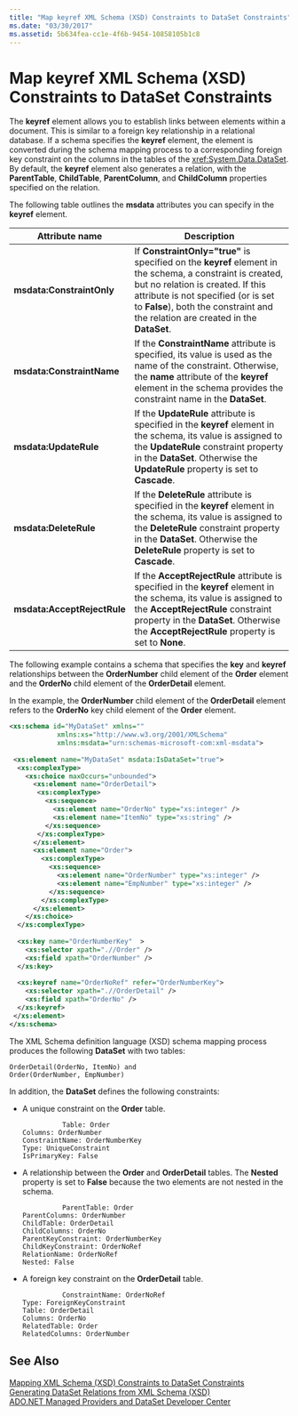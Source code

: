 ```yaml
---
title: "Map keyref XML Schema (XSD) Constraints to DataSet Constraints"
ms.date: "03/30/2017"
ms.assetid: 5b634fea-cc1e-4f6b-9454-10858105b1c8
---
```

# Map keyref XML Schema (XSD) Constraints to DataSet Constraints
The **keyref** element allows you to establish links between elements within a document. This is similar to a foreign key relationship in a relational database. If a schema specifies the **keyref** element, the element is converted during the schema mapping process to a corresponding foreign key constraint on the columns in the tables of the <xref:System.Data.DataSet>. By default, the **keyref** element also generates a relation, with the **ParentTable**, **ChildTable**, **ParentColumn**, and **ChildColumn** properties specified on the relation.  
  
 The following table outlines the **msdata** attributes you can specify in the **keyref** element.  
  
|Attribute name|Description|  
|--------------------|-----------------|  
|**msdata:ConstraintOnly**|If **ConstraintOnly="true"** is specified on the **keyref** element in the schema, a constraint is created, but no relation is created. If this attribute is not specified (or is set to **False**), both the constraint and the relation are created in the **DataSet**.|  
|**msdata:ConstraintName**|If the **ConstraintName** attribute is specified, its value is used as the name of the constraint. Otherwise, the **name** attribute of the **keyref** element in the schema provides the constraint name in the **DataSet**.|  
|**msdata:UpdateRule**|If the **UpdateRule** attribute is specified in the **keyref** element in the schema, its value is assigned to the **UpdateRule** constraint property in the **DataSet**. Otherwise the **UpdateRule** property is set to **Cascade**.|  
|**msdata:DeleteRule**|If the **DeleteRule** attribute is specified in the **keyref** element in the schema, its value is assigned to the **DeleteRule** constraint property in the **DataSet**. Otherwise the **DeleteRule** property is set to **Cascade**.|  
|**msdata:AcceptRejectRule**|If the **AcceptRejectRule** attribute is specified in the **keyref** element in the schema, its value is assigned to the **AcceptRejectRule** constraint property in the **DataSet**. Otherwise the **AcceptRejectRule** property is set to **None**.|  
  
 The following example contains a schema that specifies the **key** and **keyref** relationships between the **OrderNumber** child element of the **Order** element and the **OrderNo** child element of the **OrderDetail** element.  
  
 In the example, the **OrderNumber** child element of the **OrderDetail** element refers to the **OrderNo** key child element of the **Order** element.  
  
```xml  
<xs:schema id="MyDataSet" xmlns=""   
            xmlns:xs="http://www.w3.org/2001/XMLSchema"   
            xmlns:msdata="urn:schemas-microsoft-com:xml-msdata">  
  
 <xs:element name="MyDataSet" msdata:IsDataSet="true">  
  <xs:complexType>  
    <xs:choice maxOccurs="unbounded">  
      <xs:element name="OrderDetail">  
       <xs:complexType>  
         <xs:sequence>  
           <xs:element name="OrderNo" type="xs:integer" />  
           <xs:element name="ItemNo" type="xs:string" />  
         </xs:sequence>  
       </xs:complexType>  
      </xs:element>  
      <xs:element name="Order">  
        <xs:complexType>  
          <xs:sequence>  
            <xs:element name="OrderNumber" type="xs:integer" />  
            <xs:element name="EmpNumber" type="xs:integer" />  
          </xs:sequence>  
        </xs:complexType>  
      </xs:element>  
    </xs:choice>  
  </xs:complexType>  
  
  <xs:key name="OrderNumberKey"  >  
    <xs:selector xpath=".//Order" />  
    <xs:field xpath="OrderNumber" />  
  </xs:key>  
  
  <xs:keyref name="OrderNoRef" refer="OrderNumberKey">  
    <xs:selector xpath=".//OrderDetail" />  
    <xs:field xpath="OrderNo" />  
  </xs:keyref>  
 </xs:element>  
</xs:schema>  
```  
  
 The XML Schema definition language (XSD) schema mapping process produces the following **DataSet** with two tables:  
  
```  
OrderDetail(OrderNo, ItemNo) and  
Order(OrderNumber, EmpNumber)  
```  
  
 In addition, the **DataSet** defines the following constraints:  
  
-   A unique constraint on the **Order** table.  
  
    ```  
              Table: Order  
    Columns: OrderNumber   
    ConstraintName: OrderNumberKey  
    Type: UniqueConstraint  
    IsPrimaryKey: False  
    ```  
  
-   A relationship between the **Order** and **OrderDetail** tables. The **Nested** property is set to **False** because the two elements are not nested in the schema.  
  
    ```  
              ParentTable: Order  
    ParentColumns: OrderNumber   
    ChildTable: OrderDetail  
    ChildColumns: OrderNo   
    ParentKeyConstraint: OrderNumberKey  
    ChildKeyConstraint: OrderNoRef  
    RelationName: OrderNoRef  
    Nested: False  
    ```  
  
-   A foreign key constraint on the **OrderDetail** table.  
  
    ```  
              ConstraintName: OrderNoRef  
    Type: ForeignKeyConstraint  
    Table: OrderDetail  
    Columns: OrderNo   
    RelatedTable: Order  
    RelatedColumns: OrderNumber   
    ```  
  
## See Also  
 [Mapping XML Schema (XSD) Constraints to DataSet Constraints](../../../../../docs/framework/data/adonet/dataset-datatable-dataview/mapping-xml-schema-xsd-constraints-to-dataset-constraints.md)  
 [Generating DataSet Relations from XML Schema (XSD)](../../../../../docs/framework/data/adonet/dataset-datatable-dataview/generating-dataset-relations-from-xml-schema-xsd.md)  
 [ADO.NET Managed Providers and DataSet Developer Center](https://go.microsoft.com/fwlink/?LinkId=217917)
